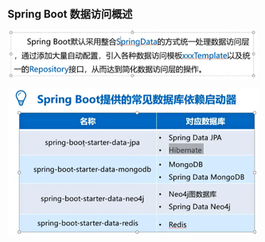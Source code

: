 ## Spring Boot 数据访问概述

![image-20200627115255361](../img/image-20200627115255361-5921327.png)

![image-20200627115340382](../img/image-20200627115340382-5921327.png)

